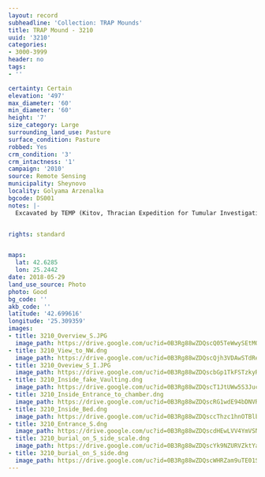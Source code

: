 ```yaml
---
layout: record
subheadline: 'Collection: TRAP Mounds'
title: TRAP Mound - 3210
uuid: '3210'
categories:
- 3000-3999
header: no
tags:
- ''

certainty: Certain
elevation: '497'
max_diameter: '60'
min_diameter: '60'
height: '7'
size_category: Large
surrounding_land_use: Pasture
surface_condition: Pasture
robbed: Yes
crm_condition: '3'
crm_intactness: '1'
campaign: '2010'
source: Remote Sensing
municipality: Sheynovo
locality: Golyama Arzenalka
bgcode: DS001
notes: |-
  Excavated by TEMP (Kitov, Thracian Expedition for Tumular Investigations). Tomb inside. Outside Sarcophagus brought from Malkata mogila. On the top geodetic point PT 3.


rights: standard


maps:
  lat: 42.6285
  lon: 25.2442
date: 2018-05-29
land_use_source: Photo
photo: Good
bg_code: ''
akb_code: ''
latitude: '42.699616'
longitude: '25.309359'
images:
- title: 3210_Overview_S.JPG
  image_path: https://drive.google.com/uc?id=0B3Rg88wZDQscQ05TeWwySEtMOXM
- title: 3210_View_to_NW.dng
  image_path: https://drive.google.com/uc?id=0B3Rg88wZDQscQjh3VDAwSTdReVk
- title: 3210_Oveview_S_I.JPG
  image_path: https://drive.google.com/uc?id=0B3Rg88wZDQscbGp1TkFSTzkyR00
- title: 3210_Inside_fake_Vaulting.dng
  image_path: https://drive.google.com/uc?id=0B3Rg88wZDQscT1JtUWw5S3JucWc
- title: 3210_Inside_Entrance_to_chamber.dng
  image_path: https://drive.google.com/uc?id=0B3Rg88wZDQscRG1wdE94bDNVRUU
- title: 3210_Inside_Bed.dng
  image_path: https://drive.google.com/uc?id=0B3Rg88wZDQsccThzc1hnOTBlb3c
- title: 3210_Entrance_S.dng
  image_path: https://drive.google.com/uc?id=0B3Rg88wZDQscdHEwLVV4YmVSN1k
- title: 3210_burial_on_S_side_scale.dng
  image_path: https://drive.google.com/uc?id=0B3Rg88wZDQscYk9NZURVZktYaGM
- title: 3210_burial_on_S_side.dng
  image_path: https://drive.google.com/uc?id=0B3Rg88wZDQscWHRZam9uTE01S0U
---
```

